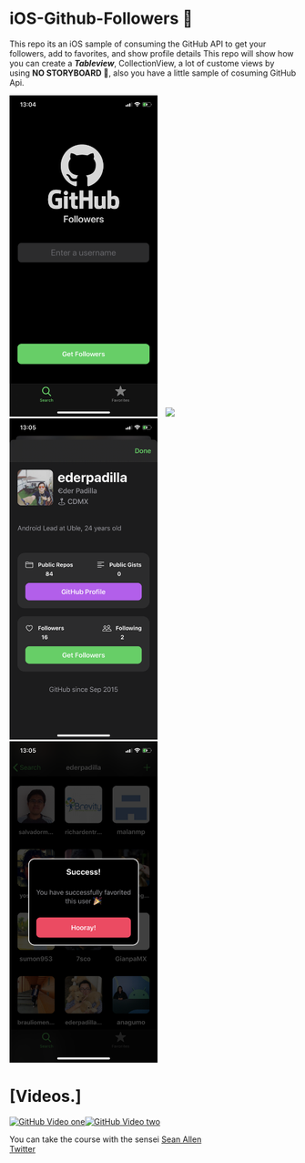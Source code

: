 # iOS-Github-Followers 🚀

This repo its an iOS sample of consuming the GitHub API to get your followers, add to favorites, and show profile details
This repo will show how you can create a ***Tableview***, CollectionView, a lot of custome views by using **NO STORYBOARD 🎉**, also you have a little sample of cosuming GitHub Api.

<img src="res/img_one.PNG" width="260">&emsp;<img src="res/img_two.PNG" width="260">
<img src="res/img_three.PNG" width="260">&emsp;<img src="res/img_four.PNG" width="260">

# [**Videos.**]
[![GitHub Video one](https://img.youtube.com/vi/eG3gtwJhIMc/0.jpg)](https://www.youtube.com/watch?v=eG3gtwJhIMc)[![GitHub Video two](https://img.youtube.com/vi/QSXKe92AO6U/0.jpg)](https://www.youtube.com/watch?v=QSXKe92AO6U)

You can take the course with the sensei [Sean Allen](https://seanallen.teachable.com "Sean Allen")  
[Twitter ](https://twitter.com/ederpadilla97 "Twitter ")

